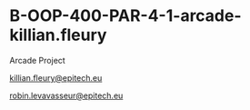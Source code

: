 # B-OOP-400-PAR-4-1-arcade-killian.fleury

Arcade Project

killian.fleury@epitech.eu

robin.levavasseur@epitech.eu
